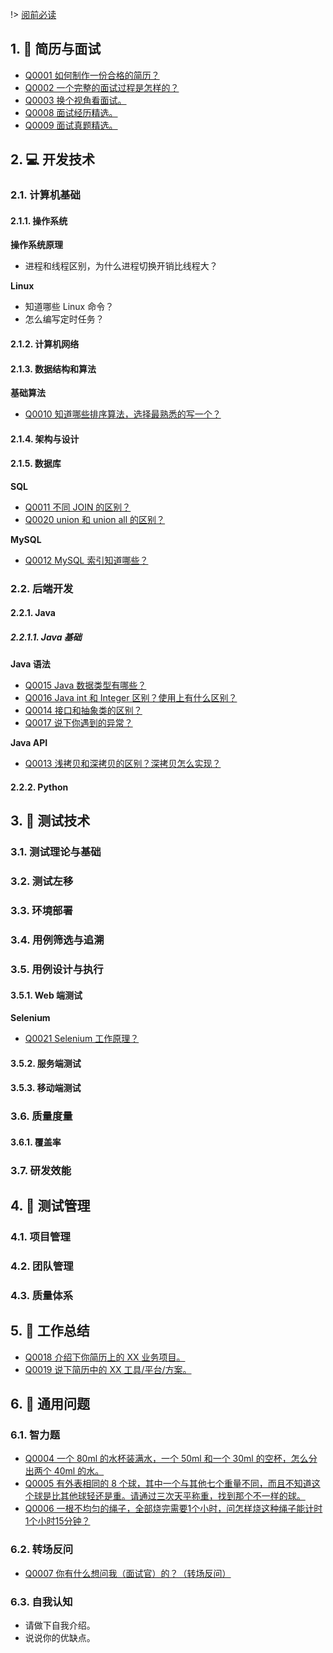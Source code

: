 
!> [阅前必读](阅前必读.md)

## 1. 👴 简历与面试

- [Q0001 如何制作一份合格的简历？](answer/Q0001.md)
- [Q0002 一个完整的面试过程是怎样的？](answer/Q0002.md)
- [Q0003 换个视角看面试。](answer/Q0003.md)
- [Q0008 面试经历精选。](answer/Q0008.md)
- [Q0009 面试真题精选。](answer/Q0009.md)

## 2. 💻 开发技术

### 2.1. 计算机基础

#### 2.1.1. 操作系统

**操作系统原理**

- 进程和线程区别，为什么进程切换开销比线程大？

**Linux**

- 知道哪些 Linux 命令？
- 怎么编写定时任务？


#### 2.1.2. 计算机网络


#### 2.1.3. 数据结构和算法

**基础算法**

- [Q0010 知道哪些排序算法，选择最熟悉的写一个？](answer/Q0010.md)



#### 2.1.4. 架构与设计



#### 2.1.5. 数据库

**SQL**

- [Q0011 不同 JOIN 的区别？](answer/Q0011.md)
- [Q0020 union 和 union all 的区别？](answer/Q0020.md)

**MySQL**

- [Q0012 MySQL 索引知道哪些？](answer/Q0012.md)

### 2.2. 后端开发

#### 2.2.1. Java

##### 2.2.1.1. Java 基础

**Java 语法**

- [Q0015 Java 数据类型有哪些？](answer/Q0015.md)
- [Q0016 Java int 和 Integer 区别？使用上有什么区别？](answer/Q0016.md)
- [Q0014 接口和抽象类的区别？](answer/Q0014.md)
- [Q0017 说下你遇到的异常？](answer/Q0017.md)

**Java API**

- [Q0013 浅拷贝和深拷贝的区别？深拷贝怎么实现？](answer/Q0013.md)



#### 2.2.2. Python



## 3. 🐞 测试技术

### 3.1. 测试理论与基础

### 3.2. 测试左移

### 3.3. 环境部署

### 3.4. 用例筛选与追溯

### 3.5. 用例设计与执行

#### 3.5.1. Web 端测试

**Selenium**

- [Q0021 Selenium 工作原理？](answer/Q0021.md)

#### 3.5.2. 服务端测试



#### 3.5.3. 移动端测试



### 3.6. 质量度量

#### 3.6.1. 覆盖率

### 3.7. 研发效能

## 4. 🏢 测试管理

### 4.1. 项目管理

### 4.2. 团队管理

### 4.3. 质量体系

## 5. 🐾 工作总结

- [Q0018 介绍下你简历上的 XX 业务项目。](answer/Q0018.md)
- [Q0019 说下简历中的 XX 工具/平台/方案。](answer/Q0019.md)



## 6. 👀 通用问题

### 6.1. 智力题

- [Q0004 一个 80ml 的水杯装满水，一个 50ml 和一个 30ml 的空杯，怎么分出两个 40ml 的水。](answer/Q0004.md)
- [Q0005 有外表相同的 8 个球，其中一个与其他七个重量不同，而且不知道这个球是比其他球轻还是重。请通过三次天平称重，找到那个不一样的球。](answer/Q0005.md)
- [Q0006 一根不均匀的绳子，全部烧完需要1个小时，问怎样烧这种绳子能计时1个小时15分钟？](answer/Q0006.md)

### 6.2. 转场反问

- [Q0007 你有什么想问我（面试官）的？（转场反问）](answer/Q0007.md)

### 6.3. 自我认知

- 请做下自我介绍。
- 说说你的优缺点。





